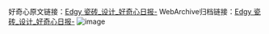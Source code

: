 好奇心原文链接：[Edgy 瓷砖_设计_好奇心日报-](https://www.qdaily.com/articles/6005.html)
WebArchive归档链接：[Edgy 瓷砖_设计_好奇心日报-](http://web.archive.org/web/20190623165801/https://www.qdaily.com/articles/6005.html)
![image](http://ww3.sinaimg.cn/large/007d5XDply1g3w9etkmlfj30u03zvn91)